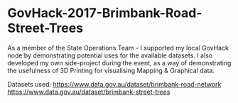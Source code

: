 # GovHack-2017-Brimbank-Road-Street-Trees

As a member of the State Operations Team - I supported my local GovHack node by demonstrating potential uses for the available datasets.
I also developed my own side-project during the event, as a way of demonstrating the usefulness of 3D Printing for visualising Mapping & Graphical data.

Datasets used:
https://www.data.gov.au/dataset/brimbank-road-network
https://www.data.gov.au/dataset/brimbank-street-trees
